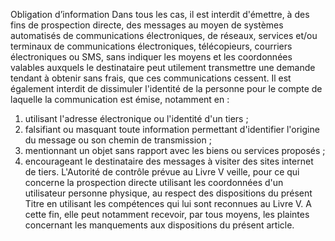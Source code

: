 Obligation d’information
Dans tous les cas, il est interdit d'émettre, à des fins de prospection directe, des messages au moyen de systèmes automatisés de communications électroniques, de réseaux, services et/ou terminaux de communications électroniques, télécopieurs, courriers électroniques ou SMS, sans indiquer les moyens et les coordonnées valables auxquels le destinataire peut utilement transmettre une demande tendant à obtenir sans frais, que ces communications cessent.
Il est également interdit de dissimuler l'identité de la personne pour le compte de laquelle la communication est émise, notamment en :
1. utilisant l'adresse électronique ou l'identité d'un tiers ;
1. falsifiant ou  masquant  toute  information  permettant  d'identifier  l'origine  du  message  ou  son  chemin  de transmission ;
1. mentionnant un objet sans rapport avec les biens ou services proposés ;
1. encourageant le destinataire des messages à visiter des sites internet de tiers.
L'Autorité de contrôle prévue au Livre V veille, pour ce qui concerne la prospection directe utilisant les coordonnées d'un utilisateur personne physique, au respect des dispositions du présent Titre en utilisant les compétences qui lui sont reconnues au Livre V. A cette fin, elle peut notamment recevoir, par tous moyens, les plaintes concernant les manquements aux dispositions du présent article.